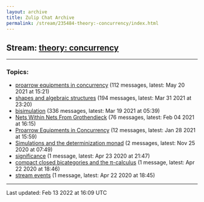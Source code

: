 ```yaml
---
layout: archive
title: Zulip Chat Archive
permalink: /stream/235484-theory:-concurrency/index.html
---
```


## Stream: [theory: concurrency](https://mattecapu.github.io/ct-zulip-archive/stream/235484-theory:-concurrency/index.html)
---

### Topics:

* [proarrow equipments in concurrency](topic/proarrow.20equipments.20in.20concurrency.html) (112 messages, latest: May 20 2021 at 15:21)
* [shapes and algebraic structures](topic/shapes.20and.20algebraic.20structures.html) (194 messages, latest: Mar 31 2021 at 23:20)
* [bisimulation](topic/bisimulation.html) (336 messages, latest: Mar 19 2021 at 05:39)
* [Nets Within Nets From Grothendieck](topic/Nets.20Within.20Nets.20From.20Grothendieck.html) (76 messages, latest: Feb 04 2021 at 16:15)
* [Proarrow Equipments in Concurrency](topic/Proarrow.20Equipments.20in.20Concurrency.html) (12 messages, latest: Jan 28 2021 at 15:59)
* [Simulations and the determinization monad](topic/Simulations.20and.20the.20determinization.20monad.html) (2 messages, latest: Nov 25 2020 at 07:49)
* [significance](topic/significance.html) (1 message, latest: Apr 23 2020 at 21:47)
* [compact closed bicategories and the π-calculus](topic/compact.20closed.20bicategories.20and.20the.20.CF.80-calculus.html) (1 message, latest: Apr 22 2020 at 18:46)
* [stream events](topic/stream.20events.html) (1 message, latest: Apr 22 2020 at 18:45)

<hr><p>Last updated: Feb 13 2022 at 16:09 UTC</p>